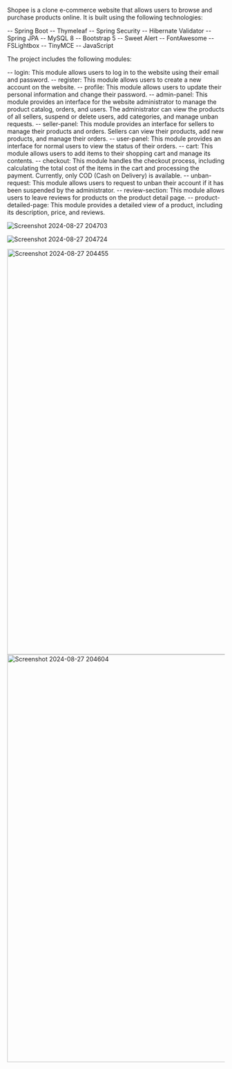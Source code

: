 Shopee is a clone e-commerce website that allows users to browse and purchase products online. It is built using the following technologies:

-- Spring Boot
-- Thymeleaf
-- Spring Security
-- Hibernate Validator
-- Spring JPA
-- MySQL 8
-- Bootstrap 5
-- Sweet Alert
-- FontAwesome
-- FSLightbox
-- TinyMCE
-- JavaScript

The project includes the following modules:

-- login: This module allows users to log in to the website using their email and password.
-- register: This module allows users to create a new account on the website.
-- profile: This module allows users to update their personal information and change their password.
-- admin-panel: This module provides an interface for the website administrator to manage the product catalog, orders, and users. The administrator can view the products of 
   all sellers, suspend or delete users, add categories, and manage unban requests.
-- seller-panel: This module provides an interface for sellers to manage their products and orders. Sellers can view their products, add new products, and manage their orders.
-- user-panel: This module provides an interface for normal users to view the status of their orders.
-- cart: This module allows users to add items to their shopping cart and manage its contents.
-- checkout: This module handles the checkout process, including calculating the total cost of the items in the cart and processing the payment. Currently, only COD (Cash on Delivery) is available.
-- unban-request: This module allows users to request to unban their account if it has been suspended by the administrator.
-- review-section: This module allows users to leave reviews for products on the product detail page.
-- product-detailed-page: This module provides a detailed view of a product, including its description, price, and reviews.

![Screenshot 2024-08-27 204703](https://github.com/user-attachments/assets/892d4f65-fe69-4637-9f75-311b1f489ced)

![Screenshot 2024-08-27 204724](https://github.com/user-attachments/assets/14d2103b-5882-420a-8202-dc49e0456ba5)

<img width="936" alt="Screenshot 2024-08-27 204455" src="https://github.com/user-attachments/assets/39cce697-4821-4547-96b3-088835375ebb">

<img width="941" alt="Screenshot 2024-08-27 204604" src="https://github.com/user-attachments/assets/f2a24038-0aa5-4f83-9e5f-04e9051db7bb">




